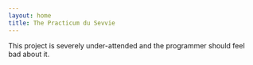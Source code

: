 ```yaml
---
layout: home
title: The Practicum du Sevvie
---
```

This project is severely under-attended and the programmer should feel bad about it.
